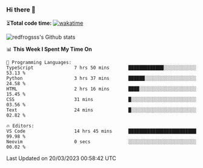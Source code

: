 ### Hi there 👋

⏳**Total code time:** [![wakatime](https://wakatime.com/badge/user/2cbd8003-b8b8-4565-92d7-ad9c23ff1846.svg)](https://wakatime.com/@2cbd8003-b8b8-4565-92d7-ad9c23ff1846)

<img src="https://github-readme-stats.vercel.app/api?username=redfrogsss&show_icons=true" alt="redfrogsss's Github stats"></img>

<!--START_SECTION:waka-->
📊 **This Week I Spent My Time On** 

```text
💬 Programming Languages: 
TypeScript               7 hrs 50 mins       █████████████░░░░░░░░░░░░   53.13 % 
Python                   3 hrs 37 mins       ██████░░░░░░░░░░░░░░░░░░░   24.58 % 
HTML                     2 hrs 16 mins       ████░░░░░░░░░░░░░░░░░░░░░   15.45 % 
CSS                      31 mins             █░░░░░░░░░░░░░░░░░░░░░░░░   03.56 % 
Text                     24 mins             █░░░░░░░░░░░░░░░░░░░░░░░░   02.82 % 

🔥 Editors: 
VS Code                  14 hrs 45 mins      █████████████████████████   99.98 % 
Neovim                   0 secs              ░░░░░░░░░░░░░░░░░░░░░░░░░   00.02 % 
```


 Last Updated on 20/03/2023 00:58:42 UTC
<!--END_SECTION:waka-->
